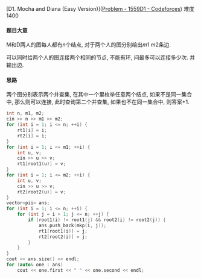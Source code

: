 [D1. Mocha and Diana (Easy Version)]([Problem - 1559D1 - Codeforces](https://codeforces.com/problemset/problem/1559/D1)) 难度1400

#### 题目大意

M和D两人的图每人都有$n$个结点, 对于两个人的图分别给出$m1\ m2$条边.

可以同时给两个人的图连接两个相同的节点, 不能有环, 问最多可以连接多少次. 并输出边.

#### 思路

两个图分别表示两个并查集, 在其中一个里枚举任意两个结点, 如果不是同一集合中, 那么则可以连接, 此时查询第二个并查集, 如果也不在同一集合中, 则答案+1.

```c++
int n, m1, m2;
cin >> n >> m1 >> m2;
for (int i = 1; i <= n; ++i) {
    rt1[i] = i;
    rt2[i] = i;
}
for (int i = 1; i <= m1; ++i) {
    int u, v;
    cin >> u >> v;
    rt1[root1(u)] = v;
}
for (int i = 1; i <= m2; ++i) {
    int u, v;
    cin >> u >> v;
    rt2[root2(u)] = v;
}
vector<pii> ans;
for (int i = 1; i <= n; ++i) {
    for (int j = i + 1; j <= n; ++j) {
        if (root1(i) != root1(j) && root2(i) != root2(j)) {
            ans.push_back(mkp(i, j));
            rt1[root1(i)] = j;
            rt2[root2(i)] = j;
        }
    }
}
cout << ans.size() << endl;
for (auto& one : ans)
    cout << one.first << " " << one.second << endl;
```



